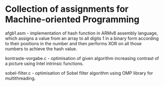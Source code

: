 # Collection of assignments for Machine-oriented Programming

afgb1.asm - implementation of hash function in ARMv8 assembly language, which assigns a value from an array to all digits 1 in a binary form according to their positions in the number and then performs XOR on all those numbers to achieve the hash value.

kontraste-vorgabe.c - optimisation of given algorithm increasing contrast of a picture using Intel intrinsic functions.

sobel-filter.c - optimisation of Sobel filter algorithm using OMP library for multithreading.
